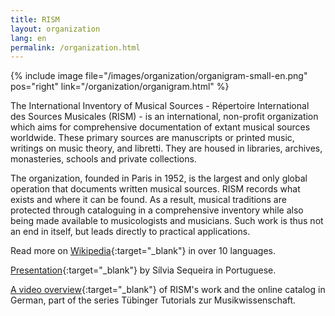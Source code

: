 ```yaml
---
title: RISM
layout: organization
lang: en
permalink: /organization.html
---
```


{% include image file="/images/organization/organigram-small-en.png" pos="right" link="/organization/organigram.html" %}

The International Inventory of Musical Sources - Répertoire International des Sources Musicales (RISM) - is an international, non-profit organization which aims for comprehensive documentation of extant musical sources worldwide. These primary sources are manuscripts or printed music, writings on music theory, and libretti. They are housed in libraries, archives, monasteries, schools and private collections.

The organization, founded in Paris in 1952, is the largest and only global operation that documents written musical sources. RISM records what exists and where it can be found. As a result, musical traditions are protected through cataloguing in a comprehensive inventory while also being made available to musicologists and musicians. Such work is thus not an end in itself, but leads directly to practical applications.

Read more on [Wikipedia](https://en.wikipedia.org/wiki/R%C3%A9pertoire_International_des_Sources_Musicales){:target="_blank"} in over 10 languages.

[Presentation](http://www.bnportugal.pt/images/stories/agenda/2017/RISM_apresentacao_BNP2017.pdf){:target="_blank"} by Sílvia Sequeira in Portuguese.

[A video overview](https://youtu.be/K34u716Uwmk){:target="_blank"} of RISM's work and the online catalog in German, part of the series Tübinger Tutorials zur Musikwissenschaft.

